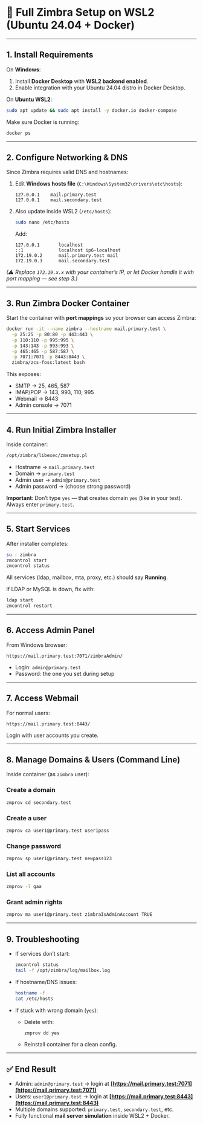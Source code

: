# 📖 Full Zimbra Setup on WSL2 (Ubuntu 24.04 + Docker)

---

## 1. Install Requirements

On **Windows**:

1. Install **Docker Desktop** with **WSL2 backend enabled**.
2. Enable integration with your Ubuntu 24.04 distro in Docker Desktop.

On **Ubuntu WSL2**:

```bash
sudo apt update && sudo apt install -y docker.io docker-compose
```

Make sure Docker is running:

```bash
docker ps
```

---

## 2. Configure Networking & DNS

Since Zimbra requires valid DNS and hostnames:

1. Edit **Windows hosts file** (`C:\Windows\System32\drivers\etc\hosts`):

   ```
   127.0.0.1    mail.primary.test
   127.0.0.1    mail.secondary.test
   ```

2. Also update inside WSL2 (`/etc/hosts`):

   ```bash
   sudo nano /etc/hosts
   ```

   Add:

   ```
   127.0.0.1       localhost
   ::1             localhost ip6-localhost
   172.19.0.2      mail.primary.test mail
   172.19.0.3      mail.secondary.test
   ```

*(⚠ Replace `172.19.x.x` with your container’s IP, or let Docker handle it with port mapping — see step 3.)*

---

## 3. Run Zimbra Docker Container

Start the container with **port mappings** so your browser can access Zimbra:

```bash
docker run -it --name zimbra --hostname mail.primary.test \
  -p 25:25 -p 80:80 -p 443:443 \
  -p 110:110 -p 995:995 \
  -p 143:143 -p 993:993 \
  -p 465:465 -p 587:587 \
  -p 7071:7071 -p 8443:8443 \
  zimbra/zcs-foss:latest bash
```

This exposes:

* SMTP → 25, 465, 587
* IMAP/POP → 143, 993, 110, 995
* Webmail → 8443
* Admin console → 7071

---

## 4. Run Initial Zimbra Installer

Inside container:

```bash
/opt/zimbra/libexec/zmsetup.pl
```

* Hostname → `mail.primary.test`
* Domain → `primary.test`
* Admin user → `admin@primary.test`
* Admin password → (choose strong password)

**Important**: Don’t type `yes` — that creates domain `yes` (like in your test). Always enter `primary.test`.

---

## 5. Start Services

After installer completes:

```bash
su - zimbra
zmcontrol start
zmcontrol status
```

All services (ldap, mailbox, mta, proxy, etc.) should say **Running**.

If LDAP or MySQL is down, fix with:

```bash
ldap start
zmcontrol restart
```

---

## 6. Access Admin Panel

From Windows browser:

```
https://mail.primary.test:7071/zimbraAdmin/
```

* Login: `admin@primary.test`
* Password: the one you set during setup

---

## 7. Access Webmail

For normal users:

```
https://mail.primary.test:8443/
```

Login with user accounts you create.

---

## 8. Manage Domains & Users (Command Line)

Inside container (as `zimbra` user):

### Create a domain

```bash
zmprov cd secondary.test
```

### Create a user

```bash
zmprov ca user1@primary.test user1pass
```

### Change password

```bash
zmprov sp user1@primary.test newpass123
```

### List all accounts

```bash
zmprov -l gaa
```

### Grant admin rights

```bash
zmprov ma user1@primary.test zimbraIsAdminAccount TRUE
```

---

## 9. Troubleshooting

* If services don’t start:

  ```bash
  zmcontrol status
  tail -f /opt/zimbra/log/mailbox.log
  ```

* If hostname/DNS issues:

  ```bash
  hostname -f
  cat /etc/hosts
  ```

* If stuck with wrong domain (`yes`):

  * Delete with:

    ```bash
    zmprov dd yes
    ```
  * Reinstall container for a clean config.

---

## ✅ End Result

* Admin: `admin@primary.test` → login at **[https://mail.primary.test:7071](https://mail.primary.test:7071)**
* Users: `user1@primary.test` → login at **[https://mail.primary.test:8443](https://mail.primary.test:8443)**
* Multiple domains supported: `primary.test`, `secondary.test`, etc.
* Fully functional **mail server simulation** inside WSL2 + Docker.
